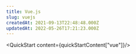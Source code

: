 ```yaml
---
title: Vue.js
slug: vuejs
createdAt: 2021-09-13T22:48:48.000Z
updatedAt: 2022-05-26T17:21:23.000Z
---
```


<QuickStart content={quickStartContent["vue"]}/>